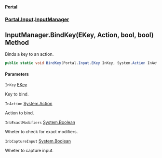 #### [Portal](index.md 'index')
### [Portal.Input](Portal.Input.md 'Portal.Input').[InputManager](InputManager.md 'Portal.Input.InputManager')

## InputManager.BindKey(EKey, Action, bool, bool) Method

Binds a key to an action.

```csharp
public static void BindKey(Portal.Input.EKey InKey, System.Action InAction, bool InbExactModifiers, bool InbCaptureInput);
```
#### Parameters

<a name='Portal.Input.InputManager.BindKey(Portal.Input.EKey,System.Action,bool,bool).InKey'></a>

`InKey` [EKey](EKey.md 'Portal.Input.EKey')

Key to bind.

<a name='Portal.Input.InputManager.BindKey(Portal.Input.EKey,System.Action,bool,bool).InAction'></a>

`InAction` [System.Action](https://docs.microsoft.com/en-us/dotnet/api/System.Action 'System.Action')

Action to bind.

<a name='Portal.Input.InputManager.BindKey(Portal.Input.EKey,System.Action,bool,bool).InbExactModifiers'></a>

`InbExactModifiers` [System.Boolean](https://docs.microsoft.com/en-us/dotnet/api/System.Boolean 'System.Boolean')

Wheter to check for exact modifiers.

<a name='Portal.Input.InputManager.BindKey(Portal.Input.EKey,System.Action,bool,bool).InbCaptureInput'></a>

`InbCaptureInput` [System.Boolean](https://docs.microsoft.com/en-us/dotnet/api/System.Boolean 'System.Boolean')

Wheter to capture input.